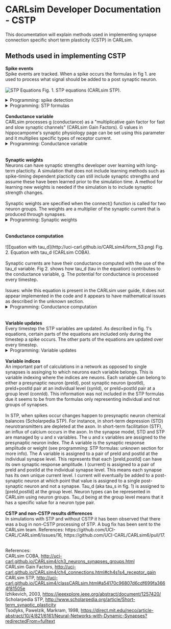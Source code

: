 CARLsim Developer Documentation - CSTP
=============================

This documentation will explain methods used in implementing synapse connection specific short term plasticity (CSTP) in CARLsim.

Methods used in implementing CSTP
----------------

<b>Spike events</b><br>
Spike events are tracked. When a spike occurs the formulas in fig 1. are used to process what signal should be added to a post synaptic neuron.<br><br>
![STP Equations](http://uci-carl.github.io/CARLsim4/form_0.png)
Fig. 1. STP equations (CARLsim STP). 
<details>
<summary>Programming: spike detection</summary>
First occurence of each presynaptic spike:<br>
File: snn_gpu_module.cu<br>
Method: kernel_conductanceUpdate()<br>
<br>
Each neuron and the presynaptic neurons that connect to it are looped through
and saved in postNId and preNId variables.<br><br>
A data bit is set when a spike occurs. A function getFiringBitGroupPtr() uses the [postId,preId] to check if the "firing bit" is set.<br><br>
</details>
<details>
<summary>Programming: STP formulas</summary>
<b>Fig. 1's equation 1</b><br>
du/dt = -u/tau_F + U * (1-u^-) * \delta(t-t_{spk})<br>
1. "-u/tau_F" is coded in the line: <br>
runtimeDataGPU.stpu[ind_plus] = runtimeDataGPU.stpu[ind_minus] * (1.0f - runtimeDataGPU.stp_tau_u_inv[lSId]);<br>
2. "U * (1-u^-)" is coded in the line: <br>
runtimeDataGPU.stpu[ind_plus] += runtimeDataGPU.stp_U[pos] * (1.0f - runtimeDataGPU.stpu[ind_minus]);<br>
3. "\delta(t-t_{spk})" is coded in the line: <br>
while (tmp_I_set) <br>
This looks for a firing bit set that represents a spike.<br>
<br>
<b>Fig. 1's equation 2</b><br>
dx/dt = (1-x)/tau_D - u^+ * x^- * \delta(t-t_{spk})<br>
1. "(1-x)/tau_D" is coded in the line: <br>
runtimeDataGPU.stpx[ind_plus] = runtimeDataGPU.stpx[ind_minus] + (1.0f - runtimeDataGPU.stpx[ind_minus]) * runtimeDataGPU.stp_tau_x_inv[lSId];<br>
2. " - u^+ * x^-" is coded in the line: <br>
runtimeDataGPU.stpx[ind_plus] -= runtimeDataGPU.stpu[ind_plus] * runtimeDataGPU.stpx[ind_minus];<br>
3. "\delta(t-t_{spk})" is coded in the line: <br>
while (tmp_I_set) <br>
This looks for a firing bit set that represents a spike.<br>
<br>
<b>Fig. 1's equation 3</b><br>
dI/dt = -I/tau_S + A * u^+ * x^- * \delta(t-t_{spk})<br>
1. "-I/tau_S" is coded in the line: <br>
runtimeDataGPU.AMPA_syn_i[synId] *= runtimeDataGPU.stp_dAMPA[pre_id];<br>
Where AMPA is replaced by each receptor processed.
Note: this is a part of the bug fix update.<br>
2. "A * u^+ * x^-" is coded in the lines: <br>
float STP_A = (runtimeDataGPU.stp_U[pos] > 0.0f) ? 1.0 / runtimeDataGPU.stp_U[pos] : 1.0f;<br>
change *= STP_A * runtimeDataGPU.stpx[ind_minus] * runtimeDataGPU.stpu[ind_plus];<br>
3. "\delta(t-t_{spk})" is coded in the line: <br>
while (tmp_I_set) <br>
This looks for a firing bit set that represents a spike.<br>
<br>
Unknown: <br>
Eq. 1: Why "-u/tau_F" appears processed as "u*(1-(1/tau_F))"<br>
Eq. 2: Why "(1-x)/tau_D" appears processed as "x+((1-x)/tau_D)"<br>
Eq. 3: How dirac delta is processed because it is a subtraction and not multiplication. In the code comments it is listed as "* \delta" instead of "- \delta" which is on the CARLsim site's equations. The code uses a different formula then listed on the software's user guide? The source scholarpedia article has "* \delta" so I suspect this is just a variation or error in the user guide.<br>
Eq. 3: The CARLsim user guide describes "A" as "A is the synaptic weight". However, the code in snn_manager.cpp, snn_gpu_module.cpp, and snn_cpu_module.cpp, processes A as "if stp_U > 0 then stp_A = 1/stp_U else stp_A = 1". stp_A represents synaptic weight? Why is stp_A set to inverted stp_U or 1? It is described as "scaling factor weighted" in comments and what does that mean? This is specific to "LN_I_CALC_TYPES" code. The source scholarpedia article appears to describe A as "the response amplitude that would be produced by total release of all the neurotransmitter". The reference article (Tsodyks, Pawelzik, Markram, 1998) describes A_se as the "absolute synaptic strength". Given there is another "wt" variable CARLsim uses for synaptic weight, it perhaps makes sense to consolidate the "A" and "wt" variables into one variable so that there are not two variables encoding synaptic strength.<br>
All eq.: Given that all equations in fig. 1 are derivatives, it is unclear where the source code solves for each variable's value for use in successive calculations in non-derivative form. For instance, u, x, and I, are all used in later calculations but where in the code are their values converted out of derivative form?<br>
Note: NS has seen similar equation coding of Izhikevich model derivatives in pg. 3 code of (Izhikevich, 2003). Therefore, while it is unclear how it works, there seems to be evidence that derivatives processing can be computed in such a way. Izhikevich added processing of the derivative calculation twice per 1 ms timestep for "numerical stability" but perhaps that is optional. A point of confusion is that in Izhikevich's code, there is "value = value + derivative" for application of a value's derivative to the value. In the CARLsim code it appears it is just "value = derivative". It is unclear how the derivative is added to the value rather than the value just set to equal the derivative in the CARLsim code.<br><br>
Potentially solved unknowns:<br>
Eq. 3: Why tau_d is encoded as 1-(1/tau_d) based on what tau_d a user inputs for a synapse. Where is that formula from? It is possible that this is from the conductance formula from eq. 13 in (CARLsim COBA). However, that formula is exp(1-(1/tau_d)) and it is unclear if exp() is included in the programming code.<br>
Answer: in fig. 1 equation 3, I * (1-(1/tau_d)) = I-I/tau_d. The reason tau_d is encoded as 1-(1/tau_d) is that appears to allow I*tau_d to perform the calculation on the left part of eq. 3's right side.
</details>
<br>
<b>Conductance variable</b><br>
CARLsim processes g (conductance) as a "multiplicative gain factor for fast and slow synaptic channels" (CARLsim Gain Factors). G values in hippocampome's synaptic physiology page can be set using this parameter and it multiplies specific types of receptor current.<br>
<details>
<summary>Programming: Conductance variable</summary>
For each receptor, e.g., AMPA, the conductance constant is applied in lines such as "AMPA_sum = change * d_mulSynFast[connId]" in snn_gpu_module.cu or snn_cpu_module.cpp. The conductance constant is set when the connect() function is called for two neuron groups.<br>
</details>
<br><br>
<b>Synaptic weights</b><br>
Neurons can have synaptic strengths developer over learning with long-term placticity. A simulation that does not include learning methods such as spike-timing dependent placticity can still include synaptic strengths and assume these have been learned prior to the simulation time. A method for learning new weights is needed if the simulation is to include synaptic strength changes.<br>
<br>
Synaptic weights are specified when the connect() function is called for two neuron groups. The weights are a multiplier of the synaptic current that is produced through synapses.<br>
<details>
<summary>Programming: Synaptic weights</summary>
The weight is retrieved and stored in a "change" variable. E.g., in the line "change = runtimeDataGPU.wt[cum_pos + wtId];" in snn_gpu_module.cu or snn_cpu_module.cpp. Each time a pre-synaptic spike occurs which causes synaptic current to be sent to the post-synaptic neuron, the current of each receptor is multiplied by the synaptic weight variable. This occurs in a line such as "AMPA_sum = change * d_mulSynFast[connId];".<br>
</details>
<br><br>
<b>Conductance computation</b><br><br>
![Equation with tau_d](http://uci-carl.github.io/CARLsim4/form_53.png)
Fig. 2. Equation with tau_d (CARLsim COBA).<br><br>
Synaptic currents are have their conductance computed with the use of the tau_d variable. Fig 2. shows how tau_d (tau in the equation) contributes to the conductance variable, g. The potential for conductance is processed every timestep.<br>
<br>
Issues: while this equation is present in the CARLsim user guide, it does not appear implemented in the code and it appears to have mathematical issues as described in the unknown section.
<details>
<summary>Programming: Conductance computation</summary> 
Potentially this equation is not implemented in the source code. In snn_gpu_module.cu, in the function updateNeuronState() the line:<br>
I_sum = -(runtimeDataGPU.gAMPA[nid] * (v - 0.0f)...<br>
appears to be where all synapse current is summed from each receptor type. Equation 13 from fig. 2. does not appear present in the code. As described in the unknown section below there seems to be mathematical issues with the equation too.
<br>
Unknown:<br>
In the equation, exp() is affected by time since last spike, yet the heaviside function causes the exp() to only be a factor if time since last spike is 0. This causes g to be +1 for each spike and 0 with no spikes. Is it correct that with no spikes the conductance fully stop? This does not seem to make sense because the synaptic current is meant to decay at a rate related to tau_d not just be instantly gone in a timestep with no spikes because the conductance becomes 0.<br>
</details><br><br>
<b>Variable updates</b><br>
Every timestep the STP variables are updated. As described in fig. 1's equations, certain parts of the equations are included only during the timestep a spike occurs. The other parts of the equations are updated over every timestep.<br>
<details>
<summary>Programming: Variable updates</summary>
The code for updating variables is seperated based on if it updates each timestep or only when a spike occurs. The right part of the left side of the equations that is spike dependent has its code located in the kernel_conductanceUpdate() method. The left part of the right side of the equations updates every timestep has its code located in kernel_STPUpdateAndDecayConductances().<br>
</details>
<br>
<b>Variable indices</b><br>
An important part of calculations in a network as opposed to single synapses is assinging to which neurons each variable belongs. This is variable indexing where the indices are neuons. Each variable can belong to either a presynaptic neuron (preId), post synaptic neuron (postId), preId+postId pair at an individual level (synId), or preId+postId pair at a group level (connId). This information was not included in the STP formulas due it seems to be from the formulas only representing individual and not groups of synapses.<br>
<br>
In STP, when spikes occur changes happen to presynaptic neuron chemical balances (Scholarpedia STP). For instance, in short-term depression (STD) neurotransmitters are depleted at the axon. In short-term facilitation (STF), an influx of calcium occurs in the axon. In the synapse model, STD and STP are managed by u and x variables. The u and x variables are assigned to the presynaptic neuron index. The A variable is the synaptic response amplitude or weight (see programming: STP formulas: unknown section for more info). The A variable is assigned to a pair of preId and postId at the individual synapse level. This represents that each [preId,postId] can have its own synaptic response amplitude. I (current) is assigned to a pair of preId and postId at the individual synapse level. This means each synapse has its own unique current level. I current will eventually be added to a post-synaptic neuron at which point that value is assigned to a single post-synaptic neuron and not a synapse. Tau_d (aka tau_s in fig. 1) is assigned to [preId,postId] at the group level. Neuron types can be represented in CARLsim using neuron groups. Tau_d being at the group level means that it has a specific value for a neuron type pair.<br>
<br>
<b>CSTP and non-CSTP results differences</b><br>
In simulations with STP and without CSTP it has been observed that there was a bug in non-CSTP processing of STP. A bug fix has been sent to the CARLsim team. References: https://github.com/UCI-CARL/CARLsim6/issues/16, https://github.com/UCI-CARL/CARLsim6/pull/17.

<br>References:<br>
CARLsim COBA, http://uci-carl.github.io/CARLsim4/ch3_neurons_synapses_groups.html<br>
CARLsim Gain Factors, http://uci-carl.github.io/CARLsim4/ch4_connections.html#ch4s1s4_receptor_gain<br>
CARLsim STP, http://uci-carl.github.io/CARLsim4/classCARLsim.html#a54170c96807d6cdf699fa3664f81505e<br>
Izhikevich, 2003, https://ieeexplore.ieee.org/abstract/document/1257420/<br>
Scholarpedia STP, http://www.scholarpedia.org/article/Short-term_synaptic_plasticity<br>
Tsodyks, Pawelzik, Markram, 1998, https://direct.mit.edu/neco/article-abstract/10/4/821/6161/Neural-Networks-with-Dynamic-Synapses?redirectedFrom=fulltext<br>